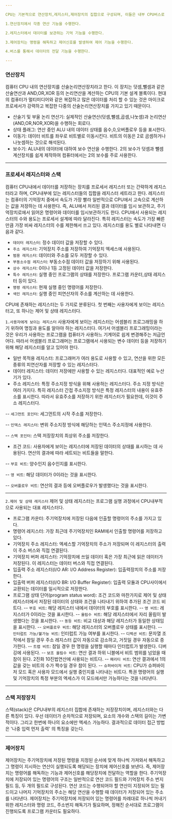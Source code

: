 ```yaml
---

CPU는 기본적으로 연산장치,레지스터,제어장치의 집합으로 구성되며, 이들은 내부 CPU버스로 연결되어 있다. 그리고 데이터들은 버스를 통해서 전송된다.

1.연산장치에서 각종 연산 기능을 수행한다.

2.레지스터에서 데이터를 보관하는 기억 기능을 수행한다.

3.제어장치는 명령을 해독하고 제어신호를 발생하여 제어 기능을 수행한다.

4.버스를 통해서 데이터의 전달 기능을 수행한다.

---
```

### 연산장치
컴퓨터 CPU 내의 연산장치를 산술논리연산장치라고 한다. 이 장치는 덧셈,뺄셈과 같은 산술연산과 AND,OR,XOR 등의 논리연산을 계산하는 CPU의 기본 설계 블록이다. 현대의 컴퓨터가 멀티미디어와 같은 복잡하고 많은 데이터를 처리 할 수 있눈 것은 마이크로프로세서가 강력하고 복잡한 다중의 산술논리연산장치를 가지고 있기 때문이다.

- 산술기 및 부울 논리 연산기: 실제적인 산술연산(덧셈,뺄셈,곱셈,나눗셈)과 논리연산(AND,OR,NOR,XOR)을 수행하는 회로다.
- 상태 플래그: 연산 중인 ALU 내의 데이터 상태를 음수,0,오버플로우 등을 표시한다.
- 이동기: 데이터 비트를 좌우로 비트별로 이동시킨다. 비트의 이동은 2로 곰셈하거나 나눗셈하는 것으로 해석된다.
- 보수기: ALU내의 데이터에 대하여 보수 연산을 수행한다. 2의 보수가 덧셈과 뺄셈 계산장치를 쉽게 제작하여 컴퓨터에서는 2의 보수를 주로 사용한다.

---
### 프로세서 레지스터와 스택
컴퓨터 CPU내에서 데이터를 저장하는 장치를 프로세서 레지스터 또는 간략하게 레지스터라고 하며, CPU내부에 있는 레지스터들의 집합을 레지스터 세트라고 한다. 레지스터는 컴퓨터의 기억장치 중에서 속도가 가장 빨라 일반적으로 CPU에서 고속으로 계산하는 값을 저장하는 데 사용한다. 즉, ALU에서 처리된 결과 데이터를 임시 보관하고, 주기억장치로에서 읽어온 명령어와 데이터를 임시보관하기도 한다. CPU애서 사용되는 레지스터의 수와 용도는 프로세서 설계에 따라 달라진다. 특히 레지스터는 속도가 가장 빠른 만큼 가장 비싸 레지스터의 수를 제한해서 쓰고 있다. 레지스터를 용도 별로 나타내면 다음과 같다.

- `데이터 레지스터`: 정수 데이터 값을 저장할 수 있다.
- `주소 레지스터`: 기억장치 주소를 저장하여 기억장치 엑세스에 사용된다.
- `범용 레지스터`: 데이터와 주소를 모두 저장할 수 있다.
- `부동소수점 레지스터`: 부동소수점 데이터 값을 저장하기 위해 사용된다.
- `상수 레지스터`: 0이나 1등 고정된 데이터 값을 저장한다.
- `특수 레지스터`: 실행 중인 프로그램의 상태를 저장한다. 프로그램 카운터,상태 레지스터 등이 있다.
- `명령 레지스터`: 현재 실행 중인 명령어를 저장한다.
- `색인 레지스터`: 실행 중인 피연산자의 주소를 계산하는 데 사용한다.

CPU에 존재하는 레지스터는 두 가지로 분류된다. 첫 번째는 사용자에게 보이는 레지스터고, 또 하나는 제어 및 상태 레지스터다.

`1.사용자에게 보이는 레지스터`
사용자에게 보이는 레지스터는 어셈블리 프로그래밍을 하기 위하여 명칭과 용도를 알아야 하는 레지스터다. 여기서 어셈블리 프로그래밍이라는 것은 우리가 사용하는 프로그램을 컴퓨터가 사용하느 기계어로 쉽게 변경해주는 저급언어다. 따라서 어셈블리 프로그래머는 프로그램에서 사용되는 변수 데이터 등을 저장하기 위해 해당 레지스터를 알고 있어야 한다. 

- 일반 목적용 레지스터: 프로그래머가 여러 용도로 사용할 수 있고, 연산을 위한 모든 종류의 피연산자를 저장할 수 있는 레지스터다.
- 데이터 레지스터: 데이터 저장에만 사용할 수 있는 레지스터다. 대표적인 예로 누산기가 있다.
- 주소 레지스터: 특정 주소지정 방식을 위해 사용하는 레지스터다. 주소 지정 방식은 여러 가지다. 특히 레지스터 간접 주소지정 방식은 특정 레지스터의 내용이 유효주소를 표시한다. 따라서 유효주소를 저장하기 위한 레지스터가 필요한데, 이것이 주소 레지스터다.

-- `세그먼트 포인터`: 세그먼트의 시작 주소를 저장한다.

-- `인덱스 레지스터`: 변위 주소지정 방식에 해당하는 인덱스 주소지정에 사용한다.

-- `스택 포인터`: 스택 저장장치의 최상위 주소를 저장한다.

- 조건 코드: 사용자에게 보이는 레지스터에 저장된 데이터의 상태를 표시하는 데 사용된다. 연산의 결과에 따라 세트되는 비트들을 말한다.

-- `부호 비트`: 양수인지 음수인지를 표시한다.

-- `영 비트`: 해당 데이터가 0이라는 것을 표시한다.

-- `오버플로우 비트`: 연산의 결과 등에 오버플로우가 발생했다는 것을 표시한다.

---
`2.제어 및 상태 레지스터`
제어 및 상태 레지스터는 프로그램 실행 과정에서 CPU내부적으로 사용되는 대표 레지스터다.

-  프로그램 카운터: 주기억장치에 저장된 다음에 인출할 명령어의 주소를 가지고 있다.
-  명령어 레지스터: 가장 최근데 주기억장치인 RAM에서 인출할 명령어를 저장하고 있다.
- 기억장치 주소 레지스터: 엑세스할 기억장치의 주소가 저장되며 이 레지스터의 출력이 주소 버스와 직접 연결된다.
- 기억장치 버퍼 레지스터: 기억장치에 쓰일 데이터 혹은 가장 최근에 읽은 데이터가 저장된다. 이 레지스터는 데이터 버스와 직접 연결된다.
- 입출력 주소 레지스터(I/O AR: I/O Address Register): 입출력장치의 주소를 저장한다.
- 입출력 버퍼 레지스터(I/O BR: I/O Buffer Register): 입출력 모듈과 CPU사이에서 교환되는 데이터를 일시적으로 저장한다.
- 프로그램 상태 단어(program status word): 조건 코드와 마찬가지로 제어 및 상태 레지스터에서 저장된 데이터의 상태와 조건을 나타내기 위하여 추가된 조건 코드 비트다.
-- `부호 비트`: 해당 레지스터 내에서 데이터의 부호를 표시한다.
-- `영 비트`: 레지스터가 0이라는 것을 표시한다.
-- `올림수 비트`: 해당 레지스터에서 자리 올림이 발생했다는 것을 표시한다.
-- `동등 비트`: 비교 대상과 해당 레지스터가 동일한 상태임을 표시한다.
-- `오버플로우 비트`: 해당 레지스터의 오버플로우 상태를 표시한다.
-- `인터럽트 가능/불가능 비트`: 인터럽트 가능 여부를 표시한다.
-- `디렉션 비트`: 문자열 조작에서 참일 경우 주소 레지스터 값이 자동으로 감소하고, 거짓일 경우 자동으로 증가한다.
-- `트랩 비트`: 참일 경우 한 명령을 실행할 때마다 인터럽트가 발생한다. 디버깅에 사용된다.
-- `보조 올림수 비트`: 연산 결과 하위 니블에서 비트 범위를 넘었을 때 참이 된다. 2진화 10진법연산에 사용되는 비트다.
-- `패리티 비트`: 연산 결과에서 1의 값을 갖는 비트의 수가 짝수일 경우 참이 된다.
-- `슈퍼바이저 비트`: CPU가 슈퍼바이저 모드 혹은 사용자 모드에서 실행 중인지를 나타내는 비트다. 특권 명령어의 실행 및 기억장치의 특정 부분의 엑세스가 이 모드에서만 가능하다는 것을 나타낸다.

---
### 스택 저장장치
스택(stack)은 CPU내부의 레지스터 집합에 존재하는 저장장치이며, 레지스터와는 다른 특징이 있다. 우선 데이터가 순차적으로 저장되며, 요소의 개수와 스택의 길이는 가변적이다. 그리고 한번에 하나의 요소에만 엑세스 가능하다. 결과적으로 데이터 접근 방법은 '나중 입력 먼저 출력' 의 특징을 갖는다.

---
### 제어장치
제어장치는 주기억장치에 저장된 명령을 지정된 순서에 맞게 하나씩 가져와서 해독하고 그 명령이 지시하는 연산이 실행되도록 해당되는 장치에 제어신호를 보낸다. 즉, 제어장치는 명령어를 해독하는 기능과 제어신호를 해당장치에 전달하는 역할을 한다. 주기억장치에 저장되어 있는 명령어의 구조는 일반적으로 연산 코드 필드와 기억장치 주소 번지 필드 등, 두 개의 필드로 구성된다. 연산 코드는 수행되어야 할 연산이 지정되어 있는 필드이고 나머지 기억장치의 주소는 해당 연산을 수행할 때 데이터가 저장되어 있는 주소를 나타낸다. 제어장치는 주기억장치에 저장되어 있는 명령어를 차례대로 하나씩 꺼내기 위한 레지스터와 명령 코드, 주소번지 해독기가 필요하며, 정해진 순서대로 프로그램이 진행되도록 프로그램 카운터도 필요하다.



 





























